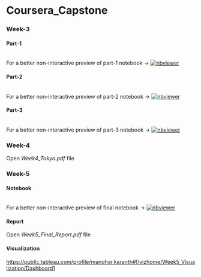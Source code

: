 # Coursera_Capstone

### Week-3
#### Part-1
<br>For a better non-interactive preview of part-1 notebook &#8594; [![nbviewer](https://user-images.githubusercontent.com/2791223/29387450-e5654c72-8294-11e7-95e4-090419520edb.png)](https://nbviewer.jupyter.org/github/manoharkaranth/IBM_Capstone/blob/master/Week3_Part1.ipynb)</br>
#### Part-2 
<br>For a better non-interactive preview of part-2 notebook &#8594; [![nbviewer](https://user-images.githubusercontent.com/2791223/29387450-e5654c72-8294-11e7-95e4-090419520edb.png)](https://nbviewer.jupyter.org/github/manoharkaranth/IBM_Capstone/blob/master/Week3_Part2.ipynb)</br>
#### Part-3
<br>For a better non-interactive preview of part-3 notebook &#8594; [![nbviewer](https://user-images.githubusercontent.com/2791223/29387450-e5654c72-8294-11e7-95e4-090419520edb.png)](https://nbviewer.jupyter.org/github/manoharkaranth/IBM_Capstone/blob/master/Week3_Part3.ipynb)</br>

### Week-4
Open _Week4_Tokyo.pdf_ file

### Week-5
#### Notebook
<br>For a better non-interactive preview of final notebook &#8594; [![nbviewer](https://user-images.githubusercontent.com/2791223/29387450-e5654c72-8294-11e7-95e4-090419520edb.png)](https://nbviewer.jupyter.org/github/manoharkaranth/IBM_Capstone/blob/master/Week5_Tokyo_Final.ipynb)</br>
#### Report
Open _Week5_Final_Report.pdf_ file
#### Visualization
https://public.tableau.com/profile/manohar.karanth#!/vizhome/Week5_Visualization/Dashboard1




